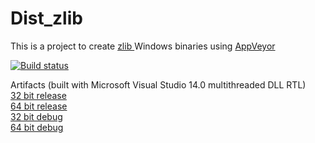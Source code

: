 # Dist_zlib

This is a project to create <a href="http://www.zlib.net"> zlib </a> Windows binaries using <a href="https://www.appveyor.com">AppVeyor</a><br />

[![Build status](https://ci.appveyor.com/api/projects/status/av2jl6wrvxxvcgry/branch/master?svg=true)](https://ci.appveyor.com/project/maxirmx/dist-zlib/branch/master)

Artifacts (built with Microsoft Visual Studio 14.0 multithreaded DLL RTL)
<br />
<a href="http://www.samsonov.net/wp?kcccount=http://www.samsonov.net/wp/assets/Dist_zlib/x86-release/zlib.7z"> 32 bit release</a>
<br />
<a href="http://www.samsonov.net/wp?kcccount=http://www.samsonov.net/wp/assets/Dist_zlib/X64-release/zlib.7z"> 64 bit release</a>
<br />
<a href="http://www.samsonov.net/wp?kcccount=http://www.samsonov.net/wp/assets/Dist_zlib/x86-debug/zlib.7z"> 32 bit debug</a> 
<br />
<a href="http://www.samsonov.net/wp?kcccount=http://www.samsonov.net/wp/assets/Dist_zlib/X64-release/zlib.7z"> 64 bit debug</a> 
